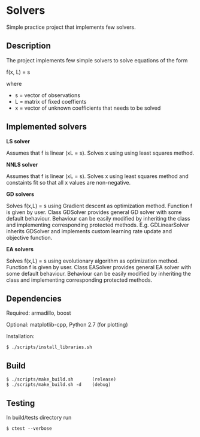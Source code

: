 # Solvers

Simple practice project that implements few solvers.


## Description

The project implements few simple solvers to solve equations of the form

f(x, L) = s

where

- s = vector of observations
- L = matrix of fixed coeffients
- x = vector of unknown coefficients that needs to be solved


## Implemented solvers

**LS solver**

Assumes that f is linear (xL = s). Solves x using using least squares method.

**NNLS solver**

Assumes that f is linear (xL = s). Solves x using least squares method and constaints fit so that all x values are non-negative.

**GD solvers**

Solves f(x,L) = s using Gradient descent as optimization method. Function f is given by user. Class GDSolver provides general GD solver with some default behaviour. Behaviour can be easily modified by inheriting the class and implementing corresponding protected methods. E.g. GDLinearSolver inherits GDSolver and implements custom learning rate update and objective function.

**EA solvers**

Solves f(x,L) = s using evolutionary algorithm as optimization method. Function f is given by user. Class EASolver provides general EA solver with some default behaviour. Behaviour can be easily modified by inheriting the class and implementing corresponding protected methods.


## Dependencies

Required: armadillo, boost

Optional: matplotlib-cpp, Python 2.7 (for plotting)

Installation:
```
$ ./scripts/install_libraries.sh
```


## Build

```
$ ./scripts/make_build.sh       (release)
$ ./scripts/make_build.sh -d    (debug)
```

## Testing

In build/tests directory run

```
$ ctest --verbose
```
